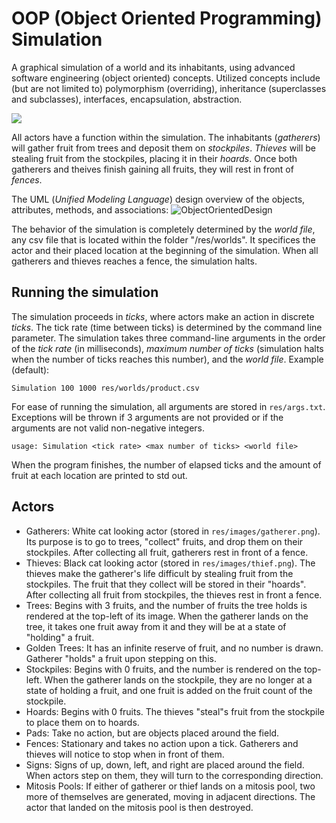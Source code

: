 # OOP (Object Oriented Programming) Simulation
A graphical simulation of a world and its inhabitants, using advanced software engineering (object oriented) concepts. Utilized concepts include (but are not limited to) polymorphism (overriding), inheritance (superclasses and subclasses), interfaces, encapsulation, abstraction.

![](https://github.com/EisakuDanielTanaka/OOP-Simulation/blob/main/screenshot.png)

All actors have a function within the simulation. The inhabitants (*gatherers*) will gather fruit from trees and deposit them on *stockpiles*. *Thieves* will be stealing fruit from the stockpiles, placing it in their *hoards*. Once both gatherers and theives finish gaining all fruits, they will rest in front of *fences*. 

The UML (_Unified Modeling Language_) design overview of the objects, attributes, methods, and associations:
![ObjectOrientedDesign](https://github.com/EisakuDanielTanaka/OOP-Simulation/blob/main/uml.png)

The behavior of the simulation is completely determined by the *world file*, any csv file that is located within the folder "/res/worlds". It specifices the actor and their placed location at the beginning of the simulation. When all gatherers and thieves reaches a fence, the simulation halts. 

## Running the simulation
The simulation proceeds in *ticks*, where actors make an action in discrete *ticks*. The tick rate (time between ticks) is determined by the command line parameter. The simulation takes three command-line arguments in the order of the *tick rate* (in milliseconds), *maximum number of ticks* (simulation halts when the number of ticks reaches this number), and the *world file*. 
Example (default): 
```
Simulation 100 1000 res/worlds/product.csv
```
For ease of running the simulation, all arguments are stored in ```res/args.txt```. Exceptions will be thrown if 3 arguments are not provided or if the arguments are not valid non-negative integers. 

```
usage: Simulation <tick rate> <max number of ticks> <world file>
```

When the program finishes, the number of elapsed ticks and the amount of fruit at each location are printed to std out.

## Actors
* Gatherers: White cat looking actor (stored in ```res/images/gatherer.png```). Its purpose is to go to trees, "collect" fruits, and drop them on their stockpiles. After collecting all fruit, gatherers rest in front of a fence.
* Thieves: Black cat looking actor (stored in ```res/images/thief.png```). The thieves make the gatherer's life difficult by stealing fruit from the stockpiles. The fruit that they collect will be stored in their "hoards". After collecting all fruit from stockpiles, the thieves rest in front a fence.
* Trees: Begins with 3 fruits, and the number of fruits the tree holds is rendered at the top-left of its image. When the gatherer lands on the tree, it takes one fruit away from it and they will be at a state of "holding" a fruit. 
* Golden Trees: It has an infinite reserve of fruit, and no number is drawn. Gatherer "holds" a fruit upon stepping on this. 
* Stockpiles: Begins with 0 fruits, and the number is rendered on the top-left. When the gatherer lands on the stockpile, they are no longer at a state of holding a fruit, and one fruit is added on the fruit count of the stockpile. 
* Hoards: Begins with 0 fruits. The thieves "steal"s fruit from the stockpile to place them on to hoards. 
* Pads: Take no action, but are objects placed around the field.
* Fences: Stationary and takes no action upon a tick. Gatherers and thieves will notice to stop when in front of them. 
* Signs: Signs of up, down, left, and right are placed around the field. When actors step on them, they will turn to the corresponding direction. 
* Mitosis Pools: If either of gatherer or thief lands on a mitosis pool, two more of themselves are generated, moving in adjacent directions. The actor that landed on the mitosis pool is then destroyed. 

